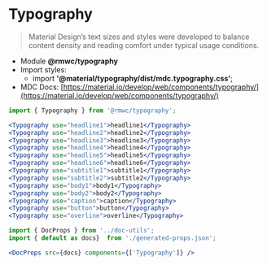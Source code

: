 # Typography

> Material Design’s text sizes and styles were developed to balance content density and reading comfort under typical usage conditions.

- Module **@rmwc/typography**  
- Import styles:
  - import **'@material/typography/dist/mdc.typography.css'**;
- MDC Docs: [https://material.io/develop/web/components/typography/](https://material.io/develop/web/components/typography/)

```jsx render
import { Typography } from '@rmwc/typography';

<Typography use="headline1">headline1</Typography>
<Typography use="headline2">headline2</Typography>
<Typography use="headline3">headline3</Typography>
<Typography use="headline4">headline4</Typography>
<Typography use="headline5">headline5</Typography>
<Typography use="headline6">headline6</Typography>
<Typography use="subtitle1">subtitle1</Typography>
<Typography use="subtitle2">subtitle2</Typography>
<Typography use="body1">body1</Typography>
<Typography use="body2">body2</Typography>
<Typography use="caption">caption</Typography>
<Typography use="button">button</Typography>
<Typography use="overline">overline</Typography>
```

```jsx renderOnly
import { DocProps } from '../doc-utils';
import { default as docs}  from './generated-props.json';

<DocProps src={docs} components={['Typography']} />
```
